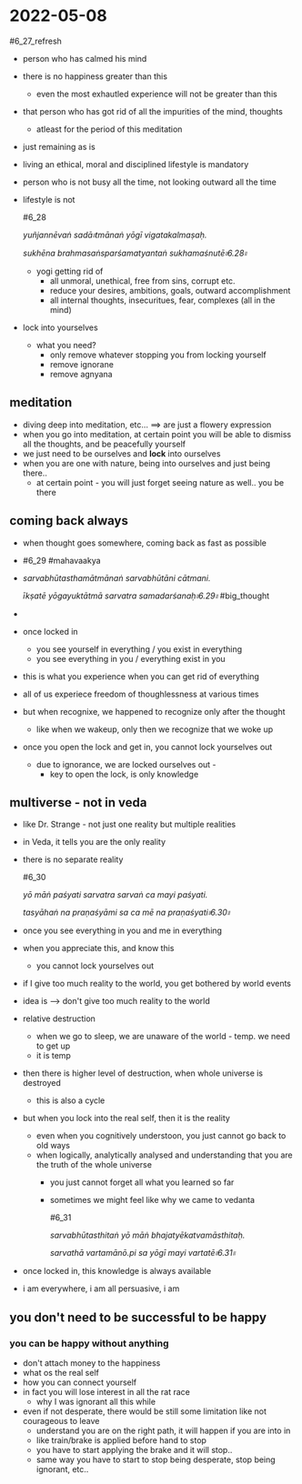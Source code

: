 # 2022-05-08

#6_27_refresh
- person who has calmed his mind
- there is no happiness greater than this
	- even the most exhautled experience will not be greater than this
- that person who has got rid of all the impurities of the mind, thoughts
	- atleast for the period of this meditation
- just remaining as is
- living an ethical, moral and disciplined lifestyle is mandatory
- person who is not busy all the time, not looking outward all the time
- lifestyle is not
  
  #6_28
  
  _yuñjannēvaṅ sadā৷৷tmānaṅ yōgī vigatakalmaṣaḥ._
  
  _sukhēna brahmasaṅsparśamatyantaṅ sukhamaśnutē৷৷6.28৷৷_
	- yogi getting rid of
		- all unmoral, unethical, free from sins, corrupt etc.
		- reduce your desires, ambitions, goals, outward accomplishment
		- all internal thoughts, insecuritues, fear, complexes (all in the mind)
- lock into yourselves
	- what you need?
		- only remove whatever stopping you from locking yourself
		- remove ignorane
		- remove agnyana
## meditation
- diving deep into meditation, etc... ==> are just a flowery expression
- when you go into meditation, at certain point you will be able to dismiss all the thoughts, and be peacefully yourself
- we just need to be ourselves and **lock** into ourselves
- when you are one with nature, being into ourselves and just being there..
	- at certain point - you will just forget seeing nature as well.. you be there
## coming back always
- when thought goes somewhere, coming back as fast as possible
- #6_29 #mahavaakya
- _sarvabhūtasthamātmānaṅ sarvabhūtāni cātmani._
  
  _īkṣatē yōgayuktātmā sarvatra samadarśanaḥ৷৷6.29৷৷_  #big_thought
-
- once locked in
	- you see yourself in everything / you exist in everything
	- you see everything in you / everything exist in you
- this is what you experience when you can get rid of everything
- all of us experiece freedom of thoughlessness at various times
- but when recognixe, we happened to recognize only after the thought
	- like when we wakeup, only then we recognize that we woke up
- once you open the lock and get in, you cannot lock yourselves out
	- due to ignorance, we are locked ourselves out -
		- key to open the lock, is only knowledge
## multiverse - not in veda
- like Dr. Strange - not just one reality but multiple realities
- in Veda, it tells you are the only reality
- there is no separate reality
  
  #6_30
  
  _yō māṅ paśyati sarvatra sarvaṅ ca mayi paśyati._
  
  _tasyāhaṅ na praṇaśyāmi sa ca mē na praṇaśyati৷৷6.30৷৷_
- once you see everything in you and me in everything
- when you appreciate this, and know this
	- you cannot lock yourselves out
- if I give too much reality to the world, you get bothered by world events
- idea is --> don't give too much reality to the world
- relative destruction
	- when we go to sleep, we are unaware of the world - temp. we need to get up
	- it is temp
- then there is higher level of destruction, when whole universe is destroyed
	- this is also a cycle
- but when you lock into the real self, then it is the reality
	- even when you cognitively understoon, you just cannot go back to old ways
	- when logically, analytically analysed and understanding that you are the truth of the whole universe
		- you just cannot forget all what you learned so far
		- sometimes we might feel like why we came to vedanta
		  
		  #6_31
		  
		  _sarvabhūtasthitaṅ yō māṅ bhajatyēkatvamāsthitaḥ._
		  
		  _sarvathā vartamānō.pi sa yōgī mayi vartatē৷৷6.31৷৷_
- once locked in, this knowledge is always available
- i am everywhere, i am all persuasive, i am
## you don't need to be successful to be happy
### you can be happy without **anything**
- don't attach money to the happiness
- what os the real self
- how you can connect yourself
- in fact you will lose interest in all the rat race
	- why I was ignorant all this while
- even if not desperate, there would be still some limitation like not courageous to leave
	- understand you are on the right path, it will happen if you are into in
	- like train/brake is applied before hand to stop
	- you have to start applying the brake and it will stop..
	- same way you have to start to stop being desperate, stop being ignorant, etc..